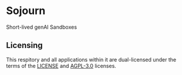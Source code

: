 # Sojourn
Short-lived genAI Sandboxes


## Licensing
This respitory and all applications within it are dual-licensed under the terms of the [LICENSE](LICENSE) and [AGPL-3.0](LICENSE-AGPL) licenses.
